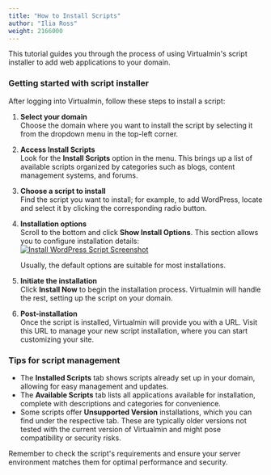 ```yaml
---
title: "How to Install Scripts"
author: "Ilia Ross"
weight: 2166000
---
```


This tutorial guides you through the process of using Virtualmin's script installer to add web applications to your domain.

### Getting started with script installer

After logging into Virtualmin, follow these steps to install a script:

1. **Select your domain**  
   Choose the domain where you want to install the script by selecting it from the dropdown menu in the top-left corner.

2. **Access Install Scripts**  
   Look for the **Install Scripts** option in the menu. This brings up a list of available scripts organized by categories such as blogs, content management systems, and forums.

3. **Choose a script to install**  
   Find the script you want to install; for example, to add WordPress, locate and select it by clicking the corresponding radio button.

4. **Installation options**  
   Scroll to the bottom and click **Show Install Options**. This section allows you to configure installation details:
    [![](/images/docs/screenshots/light/install-script-wordpress.png "Install WordPress Script Screenshot")](/images/docs/screenshots/light/install-script-wordpress.png)
   
    Usually, the default options are suitable for most installations.

5. **Initiate the installation**  
   Click **Install Now** to begin the installation process. Virtualmin will handle the rest, setting up the script on your domain.

6. **Post-installation**  
   Once the script is installed, Virtualmin will provide you with a URL. Visit this URL to manage your new script installation, where you can start customizing your site.

### Tips for script management

- The **Installed Scripts** tab shows scripts already set up in your domain, allowing for easy management and updates.
- The **Available Scripts** tab lists all applications available for installation, complete with descriptions and categories for convenience.
- Some scripts offer **Unsupported Version** installations, which you can find under the respective tab. These are typically older versions not tested with the current version of Virtualmin and might pose compatibility or security risks.

Remember to check the script's requirements and ensure your server environment matches them for optimal performance and security.
